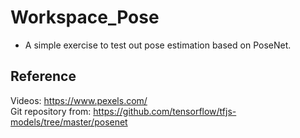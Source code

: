 # Workspace_Pose
+ A simple exercise to test out pose estimation based on PoseNet.
## Reference
Videos: https://www.pexels.com/
<br>
Git repository from: https://github.com/tensorflow/tfjs-models/tree/master/posenet

